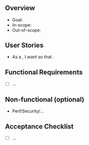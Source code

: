 # <Feature Title>
## Overview
- Goal:
- In-scope:
- Out-of-scope:

## User Stories
- As a <role>, I want <goal> so that <benefit>.

## Functional Requirements
- [ ] ...

## Non-functional (optional)
- Perf/Security/...

## Acceptance Checklist
- [ ] ...
